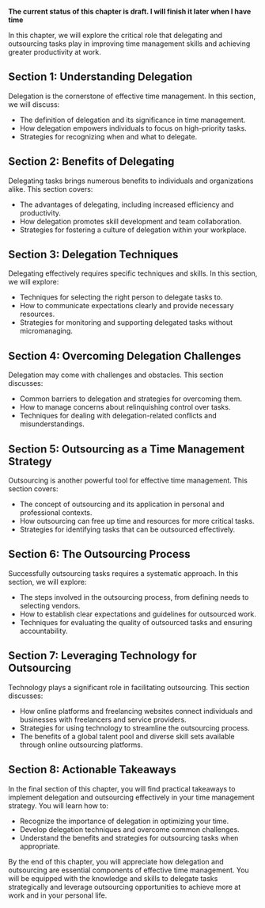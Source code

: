 **The current status of this chapter is draft. I will finish it later when I have time**

In this chapter, we will explore the critical role that delegating and outsourcing tasks play in improving time management skills and achieving greater productivity at work.

Section 1: Understanding Delegation
-----------------------------------

Delegation is the cornerstone of effective time management. In this section, we will discuss:

* The definition of delegation and its significance in time management.
* How delegation empowers individuals to focus on high-priority tasks.
* Strategies for recognizing when and what to delegate.

Section 2: Benefits of Delegating
---------------------------------

Delegating tasks brings numerous benefits to individuals and organizations alike. This section covers:

* The advantages of delegating, including increased efficiency and productivity.
* How delegation promotes skill development and team collaboration.
* Strategies for fostering a culture of delegation within your workplace.

Section 3: Delegation Techniques
--------------------------------

Delegating effectively requires specific techniques and skills. In this section, we will explore:

* Techniques for selecting the right person to delegate tasks to.
* How to communicate expectations clearly and provide necessary resources.
* Strategies for monitoring and supporting delegated tasks without micromanaging.

Section 4: Overcoming Delegation Challenges
-------------------------------------------

Delegation may come with challenges and obstacles. This section discusses:

* Common barriers to delegation and strategies for overcoming them.
* How to manage concerns about relinquishing control over tasks.
* Techniques for dealing with delegation-related conflicts and misunderstandings.

Section 5: Outsourcing as a Time Management Strategy
----------------------------------------------------

Outsourcing is another powerful tool for effective time management. This section covers:

* The concept of outsourcing and its application in personal and professional contexts.
* How outsourcing can free up time and resources for more critical tasks.
* Strategies for identifying tasks that can be outsourced effectively.

Section 6: The Outsourcing Process
----------------------------------

Successfully outsourcing tasks requires a systematic approach. In this section, we will explore:

* The steps involved in the outsourcing process, from defining needs to selecting vendors.
* How to establish clear expectations and guidelines for outsourced work.
* Techniques for evaluating the quality of outsourced tasks and ensuring accountability.

Section 7: Leveraging Technology for Outsourcing
------------------------------------------------

Technology plays a significant role in facilitating outsourcing. This section discusses:

* How online platforms and freelancing websites connect individuals and businesses with freelancers and service providers.
* Strategies for using technology to streamline the outsourcing process.
* The benefits of a global talent pool and diverse skill sets available through online outsourcing platforms.

Section 8: Actionable Takeaways
-------------------------------

In the final section of this chapter, you will find practical takeaways to implement delegation and outsourcing effectively in your time management strategy. You will learn how to:

* Recognize the importance of delegation in optimizing your time.
* Develop delegation techniques and overcome common challenges.
* Understand the benefits and strategies for outsourcing tasks when appropriate.

By the end of this chapter, you will appreciate how delegation and outsourcing are essential components of effective time management. You will be equipped with the knowledge and skills to delegate tasks strategically and leverage outsourcing opportunities to achieve more at work and in your personal life.
